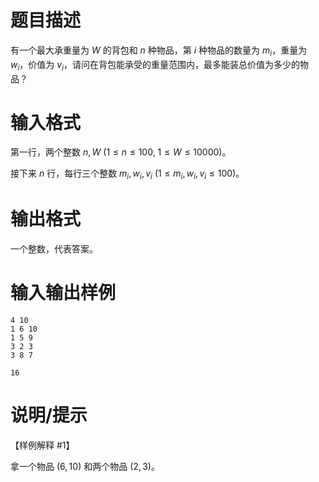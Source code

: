 # 题目描述

有一个最大承重量为 $W$ 的背包和 $n$ 种物品，第 $i$ 种物品的数量为 $m_i$，重量为 $w_i$，价值为 $v_i$，请问在背包能承受的重量范围内，最多能装总价值为多少的物品？

# 输入格式

第一行，两个整数 $n, W~(1 \leq n \leq 100,~1 \leq W \leq 10000)$。

接下来 $n$ 行，每行三个整数 $m_i, w_i, v_i~(1 \leq m_i,w_i,v_i \leq 100)$。

# 输出格式

一个整数，代表答案。

# 输入输出样例

```input1
4 10
1 6 10
1 5 9
3 2 3
3 8 7
```

```output1
16
```

# 说明/提示

【样例解释 #1】

拿一个物品 $(6,10)$ 和两个物品 $(2,3)$。
